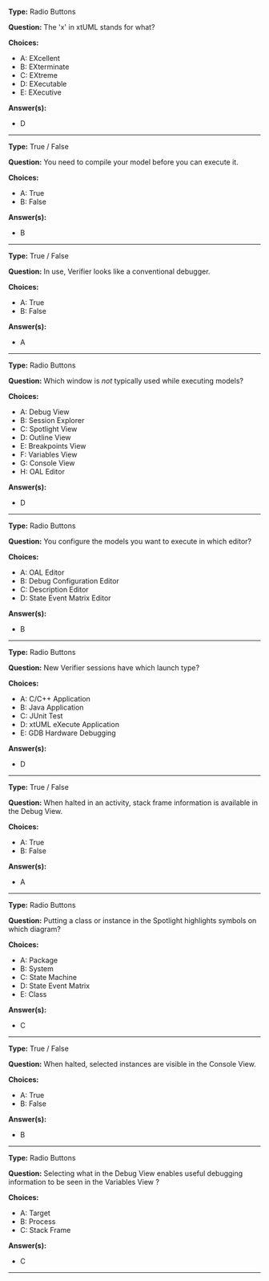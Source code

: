 __Type:__ Radio Buttons

__Question:__ The 'x' in xtUML stands for what?

__Choices:__
  - A: EXcellent
  - B: EXterminate
  - C: EXtreme
  - D: EXecutable
  - E: EXecutive
  
__Answer(s):__
  - D

----

__Type:__ True / False 

__Question:__ You need to compile your model before you can execute it.

__Choices:__
  - A: True
  - B: False
  
__Answer(s):__
  - B

----

__Type:__ True / False

__Question:__ In use, Verifier looks like a conventional debugger.

__Choices:__
  - A:  True
  - B:  False
  
__Answer(s):__
  - A
  
----

__Type:__ Radio Buttons

__Question:__ Which window is *not* typically used while executing models?

__Choices:__ 
  - A: Debug View
  - B: Session Explorer
  - C: Spotlight View
  - D: Outline View
  - E: Breakpoints View
  - F: Variables View
  - G: Console View
  - H: OAL Editor
  
__Answer(s):__
  - D

----
  
__Type:__ Radio Buttons
 
__Question:__ You configure the models you want to execute in which editor?

__Choices:__
  - A: OAL Editor
  - B: Debug Configuration Editor
  - C: Description Editor
  - D: State Event Matrix Editor
  
__Answer(s):__
  - B
  
----
  
__Type:__ Radio Buttons
 
__Question:__ New Verifier sessions have which launch type?

__Choices:__
  - A: C/C++ Application
  - B: Java Application
  - C: JUnit Test
  - D: xtUML eXecute Application
  - E: GDB Hardware Debugging
  
__Answer(s):__
  - D
  
----

__Type:__ True / False

__Question:__ When halted in an activity, stack frame information is available in the Debug View.

__Choices:__
  - A:  True
  - B:  False
  
__Answer(s):__
  - A
  
----

__Type:__ Radio Buttons
 
__Question:__ Putting a class or instance in the Spotlight highlights symbols on which diagram?

__Choices:__
  - A: Package
  - B: System
  - C: State Machine
  - D: State Event Matrix
  - E: Class
  
__Answer(s):__
  - C
  
----

__Type:__ True / False

__Question:__ When halted, selected instances are visible in the Console View.

__Choices:__
  - A:  True
  - B:  False
  
__Answer(s):__
  - B
  
----

__Type:__ Radio Buttons
 
__Question:__ Selecting what in the Debug View enables useful debugging information to be seen in the Variables View ?

__Choices:__
  - A: Target
  - B: Process
  - C: Stack Frame
  
__Answer(s):__
  - C
  
----
